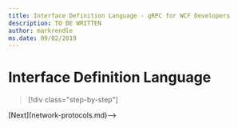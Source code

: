 ```yaml
---
title: Interface Definition Language - gRPC for WCF Developers
description: TO BE WRITTEN
author: markrendle
ms.date: 09/02/2019
---
```


# Interface Definition Language

>[!div class="step-by-step"]
<!-->[Next](network-protocols.md)-->
